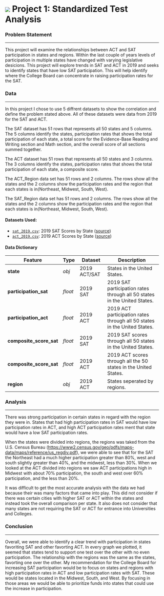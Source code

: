 # ![](https://ga-dash.s3.amazonaws.com/production/assets/lo8go-9f88ae6c9c3871690e33280fcf557f33.png) Project 1: Standardized Test Analysis

### Problem Statement

---

This project will examine the relationships between ACT and SAT participation in states and regions. Within the last couple of years levels of participation in multiple states have changed with varying legislative desicions. This project will explore trends in SAT and ACT in 2019 and seeks to identify states that have low SAT participation. This will help identify where the College Board can concentrate in raising participation rates for the SAT.


### Data

---

In this project I chose to use 5 diffrent datasets to show the correlation and define the problem stated above. All of these datasets were data from 2019 for the SAT and ACT.

The SAT dataset has 51 rows that represents all 50 states and 5 columns. The 5 columns identify the states, participation rates that shows the total participation of each state, a total score for the Evidence-Base Reading and Writing section and Math section, and the overall score of all sections summed together.

The ACT dataset has 51 rows that represents all 50 states and 3 columns. The 3 columns identify the states, participation rates that shows the total participation of each state, a composite score.

The ACT_Region data set has 51 rows and 2 columns. The rows show all the states and the 2 columns show the participation rates and the region that each states is in(Northeast, Midwest, South, West).

The SAT_Region data set has 51 rows and 2 columns. The rows show all the states and the 2 columns show the participation rates and the region that each states is in(Northeast, Midwest, South, West).


#### Datasets Used:

* [`sat_2019.csv`](./data/sat_2019.csv): 2019 SAT Scores by State ([source](https://blog.prepscholar.com/average-sat-scores-by-state-most-recent))
* [`act_2019.csv`](./data/act_2019.csv): 2019 ACT Scores by State ([source](https://blog.prepscholar.com/act-scores-by-state-averages-highs-and-lows))

#### Data Dictionary 

|Feature|Type|Dataset|Description|
|---|---|---|---|
|**state**|*obj*|2019 ACT/SAT|States in the United States.| 
|**participation_sat**|*float*|2019 SAT|2019 SAT participation rates through all 50 states in the United States.|
|**participation_act**|*float*|2019 ACT|2019 ACT participation rates through all 50 states in the United States.| 
|**composite_score_sat**|*float*|2019 SAT|2019 SAT scores through all 50 states in the United States.| 
|**composite_score_sat**|*float*|2019 ACT|2019 ACT scores through all the 50 states in the United States.| 
|**region**|*obj*|2019 ACT|States seperated by regions.| 


### Analysis

---

There was strong participation in certain states in regard with the region they were in. States that had high participation rates in SAT would have low participation rates in ACT, and high ACT participation rates ment that state would have a low SAT participation rates. 

When the states were divided into regions, the regions was taked from the U.S. Census 
Bureau (https://www2.census.gov/geo/pdfs/maps-data/maps/reference/us_regdiv.pdf), we were able to see that for the SAT the Northeast had a much higher participation greater than 80%, west and south slightly greater than 40%, and the midwest, less than 30%. When we looked at the ACT divided into regions we saw ACT participations high in Midwest with about 70% participation, the south and west over 60% participation, and the less than 20%.

It was difficult to get the most accurate analysis with the data we had because their was many factors that came into play. This did not consider if there was certain cities with higher SAT or ACT within the states and instead took the overall comparison per state. It also does not consider that many states are not requiring the SAT or ACT for entrance into Universities and Colleges.

### Conclusion

---

Overall, we were able to identify a clear trend with participation in states favoriting SAT and other favorting ACT. In every graph we plotted, it seemed that states tend to support one test over the other with no even participation. 
The relationship with the regions was the same as the states, favorting one over the other.
My recommendation for the College Board for increasing SAT participation would be to focus on states and regions with high participation rates in ACT and low participation rates with SAT. These would be states located in the Midwest, South, and West. By focusing in those areas we would be able to prioritize funds into states that could use the increase in participation.